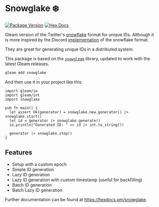 # Snowglake ❄️

[![Package Version](https://img.shields.io/hexpm/v/snowglake)](https://hex.pm/packages/snowglake)
[![Hex Docs](https://img.shields.io/badge/hex-docs-ffaff3)](https://hexdocs.pm/snowglake/)

Gleam version of the Twitter's [snowflake](https://github.com/twitter-archive/snowflake/tree/snowflake-2010) format for unique IDs.
Although it is more inspired by the Discord [implementation](https://discord.com/developers/docs/reference#snowflakes) of the snowflake format.

They are great for generating unique IDs in a distributed system.

This package is based on the [`snowgleam`](https://hexdocs.pm/snowgleam/index.html) library, updated to work with the latest Gleam releases.

```sh
gleam add snowglake
```
And then use it in your project like this:
```gleam
import gleam/io
import gleam/int
import snowglake

pub fn main() {
  let assert Ok(generator) = snowglake.new_generator() |> snowglake.start()
  let id = generator |> snowglake.generate()
  io.println("Generated ID: " <> id |> int.to_string())

  generator |> snowglake.stop()
}
```

## Features
- Setup with a custom epoch
- Simple ID generation
- Lazy ID generation
- Lazy ID generation with custom timestamp (useful for backfilling)
- Batch ID generation
- Batch Lazy ID generation

Further documentation can be found at <https://hexdocs.pm/snowglake>.

